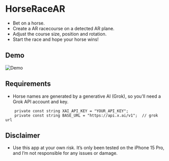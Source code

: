 # HorseRaceAR
- Bet on a horse.
- Create a AR racecourse on a detected AR plane.
- Adjust the course size, position and rotation.
- Start the race and hope your horse wins!

## Demo
![Demo](media/demo.gif)

## Requirements
- Horse names are generated by a generative AI (Grok), so you'll need a Grok API account and key.
```
    private const string XAI_API_KEY = "YOUR_API_KEY";
    private const string BASE_URL = "https://api.x.ai/v1";  // grok url
```

## Disclaimer
- Use this app at your own risk. It’s only been tested on the iPhone 15 Pro, and I’m not responsible for any issues or damage.
